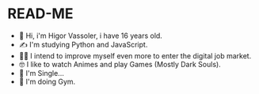 # READ-ME
- 👋 Hi, i'm Higor Vassoler, i have 16 years old.
- ✍ I'm studying Python and JavaScript.
- 🧑‍💻 I intend to improve myself even more to enter the digital job market.
- 🤓 I like to watch Animes and play Games (Mostly Dark Souls).
- 🌚 I'm Single...
- 🗿 I'm doing Gym.
